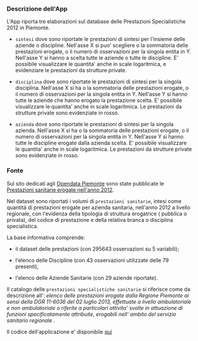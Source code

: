 ### Descrizione dell'App

L'App riporta tre elaborazioni sul database delle Prestazioni
Specialistiche 2012 in Piemonte.

-   `sintesi` dove sono riportate le prestazioni di sintesi per
    l'insieme delle aziende o discipline. Nell'asse X si puo' scegliere
    o la sommatoria delle prestazioni erogate, o il numero di
    osservazioni per la singola entita in Y. Nell'asse Y si hanno a
    scelta tutte le aziende o tutte le discipline. E' possibile
    visualizzare le quantita' anche in scale logaritmica, e evidenziare
    le prestazioni da strutture private.

-   `disciplina` dove sono riportate le prestazioni di sintesi per la
    singola disciplina. Nell'asse X si ha o la sommatoria delle
    prestazioni erogate, o il numero di osservazioni per la singola
    entita in Y. Nell'asse Y si hanno tutte le aziende che hanno erogato
    la prestazione scelta. E' possibile visualizzare le quantita' anche
    in scale logaritmica. Le prestazioni da strutture private sono
    evidenziate in rosso.

-   `azienda` dove sono riportate le prestazioni di sintesi per la
    singola azienda. Nell'asse X si ha o la sommatoria delle prestazioni
    erogate, o il numero di osservazioni per la singola entita in Y.
    Nell'asse Y si hanno tutte le discipline erogate dalla azienda
    scelta. E' possibile visualizzare le quantita' anche in scale
    logaritmica. Le prestazioni da strutture private sono evidenziate in
    rosso.

### Fonte

Sul sito dedicati agli [Opendata Piemonte](http://www.dati.piemonte.it)
sono state pubblicate le [Prestazioni sanitarie erogate nell'anno
2012](http://www.dati.piemonte.it/catalogodati/dato/100742-prestazioni-sanitarie-erogate-per-tipologia-di-prestazione.html).

Nel dataset sono riportati i volumi di `prestazioni sanitarie`, intesi
come quantità di prestazioni erogate per azienda sanitaria, nell'anno
2012 a livello regionale, con l'evidenza della tipologia di struttura
erogatrice ( pubblica o privata), del codice di prestazione e della
relativa branca o disciplina specialistica.

La base informativa comprende:

-   il dataset delle prestazioni (con 295643 osservazioni su 5
    variabili);

-   l'elenco delle Discipline (con 43 osservazioni utilizzate delle 79
    presenti),

-   l'elenco delle Aziende Sanitarie (con 29 aziende riportate).

Il catalogo delle `prestazioni specialistiche sanitarie` si riferisce
come da descrizione all': *elenco delle prestazioni erogate dalla
Regione Piemonte ai sensi della DGR 11-6036 del 02 luglio 2013,
effettuate a livello ambulatoriale e non ambulatoriale o riferite a
particolari attivita' svolte in attuazione di funzioni specificatamente
attribuite, erogabili nell' ambito del servizio sanitario regionale .*

Il codice dell'applicazione e' disponibile
[qui](https://github.com/varmatieto/sanita_3one/)
